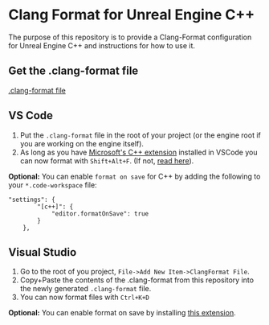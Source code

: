 # Clang Format for Unreal Engine C++
The purpose of this repository is to provide a Clang-Format configuration for Unreal Engine C++ and instructions for how to use it.

## Get the .clang-format file
[.clang-format file](./.clang-format)

## VS Code
1. Put the `.clang-format` file in the root of your project (or the engine root if you are working on the engine itself).
2. As long as you have [Microsoft's C++ extension](https://marketplace.visualstudio.com/items?itemName=ms-vscode.cpptools) installed in VSCode you can now format with `Shift+Alt+F`. (If not, [read here](https://code.visualstudio.com/docs/cpp/cpp-ide#_code-formatting)).

**Optional:** You can enable `format on save` for C++ by adding the following to your `*.code-workspace` file:
```
"settings": {
		"[c++]": {
			"editor.formatOnSave": true
		}
	},
```

## Visual Studio
1. Go to the root of you project, `File->Add New Item->ClangFormat File`.
2. Copy+Paste the contents of the .clang-format from this repository into the newly generated `.clang-format` file. 
3. You can now format files with `Ctrl+K+D`

**Optional:** You can enable format on save by installing [this extension](https://marketplace.visualstudio.com/items?itemName=mynkow.FormatdocumentonSave).


